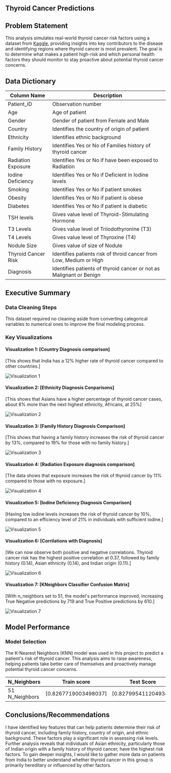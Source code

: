 ## Thyroid Cancer Predictions

## Problem Statement
This analysis simulates real-world thyroid cancer risk factors using a dataset from [Kaggle](https://www.kaggle.com/datasets/ankushpanday1/thyroid-cancer-risk-prediction-dataset/data), providing insights into key contributors to the disease and identifying regions where thyroid cancer is most prevalent.
The goal is to determine what makes a patient high-risk and which personal health factors they should monitor to stay proactive about potential thyroid cancer concerns.

## Data Dictionary

| Column Name | Description |
|-------------|-------------|
| Patient_ID     | Observation number |
| Age     | Age of patient |
| Gender     | Gender of patient from Female and Male |
| Country     |  Identifies the country of origin of patient |
| Ethnicity     | Identifies ethnic background |
| Family History    | Identifies Yes or No of Families history of thyroid cancer |
| Radiation Exposure     | Identifies Yes or No if have been exposed to Radiation |
| Iodine Deficiency    | Identifies Yes or No if Deficient in Iodine levels |
| Smoking    | Identifies Yes or No if patient smokes |
| Obesity    | Identifies Yes or No if patient is obese|
| Diabetes     | Identifies Yes or No if patient is diabetic |
| TSH levels    | Gives value level of Thyroid-Stimulating Hormone |
| T3 Levels    | Gives value level of Triiodothyronine (T3) |
| T4 Levels     |  Gives value level of Thyroxine (T4) |
| Nodule Size     | Gives value of size of Nodule |
| Thyroid Cancer Risk     | Identifies patients risk of throid cancer from Low, Medium or High |
| Diagnosis     | Identifies patients of thyroid cancer or not as Malignant or Benign |





## Executive Summary

### Data Cleaning Steps
This dataset required no cleaning aside from converting categorical variables to numerical ones to improve the final modeling process.  

### Key Visualizations


#### Visualization 1: [Country Diagnosis comparison]
[This shows that India has a 12% higher rate of thyroid cancer compared to other countries.]

![Visualization 1]('data_images/visualization_1.PNG')

#### Visualization 2: [Ethnicity Diagnosis Conparisons]
[This shows that Asians have a higher percentage of thyroid cancer cases, about 8% more than the next highest ethnicity, Africans, at 25%]

![Visualization 2]('data_images/visualization_2.PNG')

#### Visualization 3: [Family History Diagnosis Comparison]
[This shows that having a family history increases the risk of thyroid cancer by 13%, compared to 19% for those with no family history.]

![Visualization 3]('data_images/visualization_3.PNG')

#### Visualization 4: [Radiation Exposure diagnosis comparison]
[The data shows that exposure increases the risk of thyroid cancer by 11% compared to those with no exposure.]

![Visualization 4]('data_images/visualization_4.PNG')

#### Visualization 5: [Iodine Deficiency Diagnosis Comparison]
[Having low iodine levels increases the risk of thyroid cancer by 10%, compared to an efficiency level of 21% in individuals with sufficient iodine.]

![Visualization 5]('data_images/visualization_5.PNG')

#### Visualization 6: [Corrilations with Diagnosis]
[We can now observe both positive and negative correlations. Thyroid cancer risk has the highest positive correlation at 0.37, followed by family history (0.14), Asian ethnicity (0.14), and Indian origin (0.11).]

![Visualization 6]('data_images/visualization_6.PNG')

#### Visualization 7: [KNeighbors Classifier Confusion Matrix]
[With n_neighbors set to 51, the model's performance improved, increasing True Negative predictions by 719 and True Positive predictions by 610.]

![Visualization 7]('data_images/visualization_7.PNG')

## Model Performance

### Model Selection
The K-Nearest Neighbors (KNN) model was used in this project to predict a patient's risk of thyroid cancer. This analysis aims to raise awareness, helping patients take better care of themselves and proactively manage potential thyroid cancer concerns.

| N_Neighbors       | Train score     | Test Score       |
|-------------------|----------|----------|
| 51 N_Neighbors    | [0.8267719003498037]  | [0.8279954112049348]  |

## Conclusions/Recommendations
I have identified key features that can help patients determine their risk of thyroid cancer, including family history, country of origin, and ethnic background. These factors play a significant role in assessing risk levels. Further analysis reveals that individuals of Asian ethnicity, particularly those of Indian origin with a family history of thyroid cancer, have the highest risk factors. To gain deeper insights, I would like to gather more data on patients from India to better understand whether thyroid cancer in this group is primarily hereditary or influenced by other factors. 
